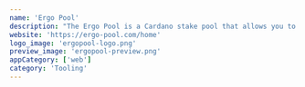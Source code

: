 ```yaml
---
name: 'Ergo Pool'
description: "The Ergo Pool is a Cardano stake pool that allows you to stake Ada and earn Ergo. The pool is live and currently accepting new delegators."
website: 'https://ergo-pool.com/home'
logo_image: 'ergopool-logo.png'
preview_image: 'ergopool-preview.png'
appCategory: ['web']
category: 'Tooling'
---
```

